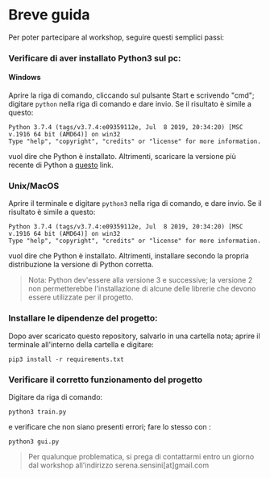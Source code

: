 # Breve guida

Per poter partecipare al workshop, seguire questi semplici passi:

### Verificare di aver installato Python3 sul pc:
#### Windows
Aprire la riga di comando, cliccando sul pulsante Start e scrivendo "cmd"; digitare `python` nella riga di comando e dare invio. Se il risultato è simile a questo:
  
```
Python 3.7.4 (tags/v3.7.4:e09359112e, Jul  8 2019, 20:34:20) [MSC v.1916 64 bit (AMD64)] on win32
Type "help", "copyright", "credits" or "license" for more information.
```

vuol dire che Python è installato. Altrimenti, scaricare la versione più recente di Python a [questo](https://www.python.org/downloads/) link.                                                                                                                                                                                                                                     

### Unix/MacOS
Aprire il terminale e digitare `python3` nella riga di comando, e dare invio. 
Se il risultato è simile a questo:
  
```
Python 3.7.4 (tags/v3.7.4:e09359112e, Jul  8 2019, 20:34:20) [MSC v.1916 64 bit (AMD64)] on win32
Type "help", "copyright", "credits" or "license" for more information.
```

vuol dire che Python è installato. Altrimenti, installare secondo la propria distribuzione la versione di Python corretta.

>Nota: Python dev'essere alla versione 3 e successive; la versione 2 non permetterebbe l'installazione di alcune delle librerie che devono essere utilizzate per il progetto.
### Installare le dipendenze del progetto: 
Dopo aver scaricato questo repository, salvarlo in una cartella nota; aprire il terminale all'interno della cartella e digitare: 

`pip3 install -r requirements.txt`

### Verificare il corretto funzionamento del progetto
Digitare da riga di comando: 

`python3 train.py`                                  

e verificare che non siano presenti errori; fare lo stesso con :

`python3 gui.py`


>Per qualunque problematica, si prega di contattarmi entro un giorno dal workshop all'indirizzo serena.sensini[at]gmail.com
